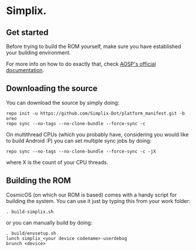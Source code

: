 Simplix.
========

Get started
-----------

Before trying to build the ROM yourself, make sure you have established your building environment.

For more info on how to do exactly that, check [AOSP's official documentation](https://source.android.com/setup/build/initializing).

Downloading the source
----------------------

You can download the source by simply doing:

    repo init -u https://github.com/Simplix-Dot/platform_manifest.git -b oreo
    repo sync --no-tags --no-clone-bundle --force-sync -c
    
On multithread CPUs (which you probably have, considering you would like to build Android :P) you can set multiple sync jobs by doing:

    repo sync --no-tags --no-clone-bundle --force-sync -c -jX

where X is the count of your CPU threads.

Building the ROM
----------------

CosmicOS (on which our ROM is based) comes with a handy script for building the system. You can use it just by typing this from your work folder:

    . build-simplix.sh
    
or you can manually build by doing:

    . build/envsetup.sh
    lunch simplix_<your device codename>-userdebug
    brunch <device>
